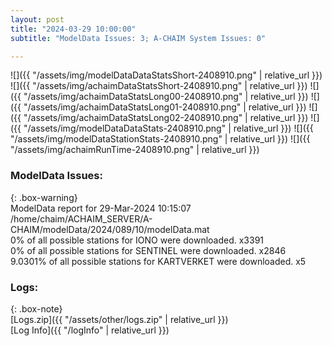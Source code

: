 ```yaml
---
layout: post
title: "2024-03-29 10:00:00"
subtitle: "ModelData Issues: 3; A-CHAIM System Issues: 0"

---
```


![]({{ "/assets/img/modelDataDataStatsShort-2408910.png" | relative_url }})
![]({{ "/assets/img/achaimDataStatsShort-2408910.png" | relative_url }})
![]({{ "/assets/img/achaimDataStatsLong00-2408910.png" | relative_url }})
![]({{ "/assets/img/achaimDataStatsLong01-2408910.png" | relative_url }})
![]({{ "/assets/img/achaimDataStatsLong02-2408910.png" | relative_url }})
![]({{ "/assets/img/modelDataDataStats-2408910.png" | relative_url }})
![]({{ "/assets/img/modelDataStationStats-2408910.png" | relative_url }})
![]({{ "/assets/img/achaimRunTime-2408910.png" | relative_url }})


### ModelData Issues:  
  
{: .box-warning}  
 ModelData report for 29-Mar-2024 10:15:07   
 /home/chaim/ACHAIM_SERVER/A-CHAIM/modelData/2024/089/10/modelData.mat   
 0% of all possible stations for IONO were downloaded. x3391   
 0% of all possible stations for SENTINEL were downloaded. x2846   
 9.0301% of all possible stations for KARTVERKET were downloaded. x5   
  


### Logs:  
  
{: .box-note}  
[Logs.zip]({{ "/assets/other/logs.zip" | relative_url }})  
[Log Info]({{ "/logInfo" | relative_url }})  
